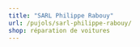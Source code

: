 ```yaml
---
title: "SARL Philippe Rabouy"
url: /pujols/sarl-philippe-rabouy/
shop: réparation de voitures
---
```

